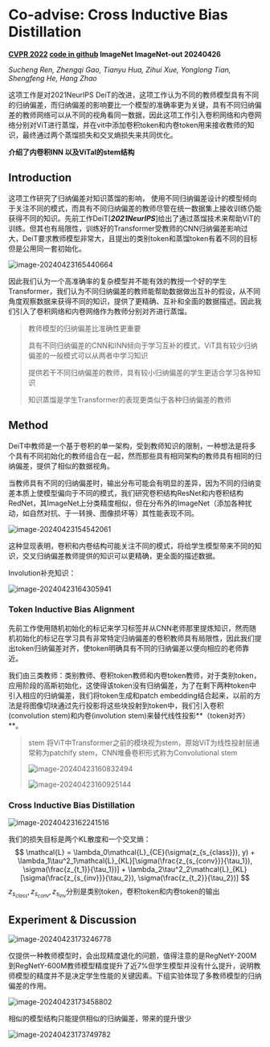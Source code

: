 # Co-advise: Cross Inductive Bias Distillation

**[CVPR 2022](https://openaccess.thecvf.com/content/CVPR2022/html/Ren_Co-Advise_Cross_Inductive_Bias_Distillation_CVPR_2022_paper.html)	[code in github](https://github.com/OliverRensu/co-advise)	ImageNet  ImageNet-out	20240426**

*Sucheng Ren, Zhengqi Gao, Tianyu Hua, Zihui Xue, Yonglong Tian, Shengfeng He, Hang Zhao*

这项工作是对2021NeurIPS DeiT的改进，这项工作认为不同的教师模型具有不同的归纳偏差，而归纳偏差的影响要比一个模型的准确率更为关键，具有不同归纳偏差的教师网络可以从不同的视角看同一数据，因此这项工作引入卷积网络和内卷网络分别对ViT进行蒸馏，并在vit中添加卷积token和内卷token用来接收教师的知识，最终通过两个蒸馏损失和交叉熵损失来共同优化。

**介绍了内卷积INN 以及ViTal的stem结构**

## Introduction

这项工作研究了归纳偏差对知识蒸馏的影响， 使用不同归纳偏差设计的模型倾向于关注不同的模式，而具有不同归纳偏差的教师尽管在统一数据集上接收训练仍能获得不同的知识。先前工作DeiT[***2021NeurIPS***]给出了通过蒸馏技术来帮助ViT的训练。但其也有局限性，训练好的Transformer受教师的CNN归纳偏差影响过大，DeiT要求教师模型非常大，且提出的类别token和蒸馏token有着不同的目标但是公用同一套初始化。

![image-20240423165440664](imgs/image-20240423165440664.png)

因此我们认为一个高准确率的复杂模型并不能有效的教授一个好的学生Transformer，我们认为不同归纳偏差的教师能帮助数据做出互补的假设，从不同角度观察数据来获得不同的知识，提供了更精确、互补和全面的数据描述。因此我们引入了卷积网络和内卷网络作为教师分别对齐进行蒸馏。

> 教师模型的归纳偏差比准确性更重要
>
> 具有不同归纳偏差的CNN和INN倾向于学习互补的模式，ViT具有较少归纳偏差的一般模式可以从两者中学习知识
>
> 提供若干不同归纳偏差的教师，具有较小归纳偏差的学生更适合学习各种知识
>
> 知识蒸馏是学生Transformer的表现更类似于各种归纳偏差的教师

## Method

DeiT中教师是一个基于卷积的单一架构，受到教师知识的限制，一种想法是将多个具有不同初始化的教师组合在一起，然而那些具有相同架构的教师具有相同的归纳偏差，提供了相似的数据视角。

当教师具有不同的归纳偏差时，输出分布可能会有明显的差异，因为不同的归纳变差本质上使模型偏向于不同的模式，我们研究卷积结构ResNet和内卷积结构RedNet，其ImageNet上分类精度相似，但在分布外的ImageNet（添加各种扰动，如自然对抗、于一转换、图像损坏等）其性能表现不同。

![image-20240423154542061](imgs/image-20240423154542061.png)

这种显现表明，卷积和内卷结构可能关注不同的模式，将给学生模型带来不同的知识，交叉归纳偏差教师提供的知识可以更精确，更全面的描述数据。

Involution补充知识：

![image-20240423164305941](imgs/image-20240423164305941.png)

### Token Inductive Bias Alignment

先前工作使用随机初始化的标记来学习标签并从CNN老师那里提炼知识，然而随机初始化的标记在学习具有非常特定归纳偏差的卷积教师具有局限性，因此我们提出token归纳偏差对齐，使token明确具有不同的归纳偏差以便向相应的老师靠近。

我们由三类教师：类别教师、卷积token教师和内卷token教师，对于类别token，应用阶段的高斯初始化，这使得该token没有归纳偏差，为了在剩下两种token中引入相应的归纳偏差，我们将token生成和patch embedding结合起来，以前的方法是将图像切块通过先行投影将这些块投射到token中，我们引入卷积(convolution stem)和内卷(involution stem)来替代线性投影**（token对齐）**。

> stem 将ViT中Transformer之前的模块视为stem，原始ViT为线性投射层通常称为patchify stem，CNN堆叠卷积形式称为Convolutional stem
>
> ![image-20240423160832494](imgs/image-20240423160832494.png)
>
> ![image-20240423160925144](imgs/image-20240423160925144.png)

### Cross Inductive Bias Distillation

![image-20240423162241516](imgs/image-20240423162241516.png)

我们的损失目标是两个KL散度和一个交叉熵：
$$
\mathcal{L} = \lambda_0\mathcal{L}_{CE}(\sigma(z_{s_{class}}), y) + \lambda_1\tau^2_1\mathcal{L}_{KL}[\sigma(\frac{z_{s_{conv}}}{\tau_1}), \sigma(\frac{z_{t_1}}{\tau_1})] + \lambda_2\tau^2_2\mathcal{L}_{KL}[\sigma(\frac{z_{s_{inv}}}{\tau_2}), \sigma(\frac{z_{t_2}}{\tau_2})]
$$
$z_{s_{class}}, z_{s_{conv}}, z_{s_{inv}}$分别是类别token，卷积token和内卷token的输出



## Experiment & Discussion

![image-20240423173246778](imgs/image-20240423173246778.png)

仅提供一种教师模型时，会出现精度退化的问题，值得注意的是RegNetY-200M到RegNetY-600M教师模型精度提升了近7%但学生模型并没有什么提升，说明教师模型的精度并不是决定学生性能的关键因素。下组实验体现了多教师模型的归纳偏差的作用。

![image-20240423173458802](imgs/image-20240423173458802.png)

相似的模型结构只能提供相似的归纳偏差，带来的提升很少

![image-20240423173749782](imgs/image-20240423173749782.png)
